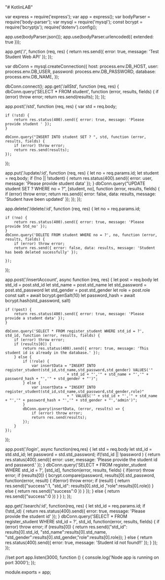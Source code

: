 "# KotlinLAB" 







var express = require('express');
var app = express();
var bodyParser = require('body-parser');
var mysql = require('mysql');
const bcrypt = require('bcryptjs');
require('dotenv').config();

app.use(bodyParser.json());
app.use(bodyParser.urlencoded({
    extended: true
}));

app.get('/', function (req, res) {
    return res.send({ error: true, message: 'Test Student Web API' });
});

var dbConn = mysql.createConnection({
    host: process.env.DB_HOST,
    user: process.env.DB_USER,
    password: process.env.DB_PASSWORD,
    database: process.env.DB_NAME,
});

dbConn.connect();
app.get('/allStd', function (req, res) {
    dbConn.query('SELECT * FROM student', function (error, results, fields) {
        if (error) throw error;
        return res.send(results);
    });
});

app.post('/std', function (req, res) {
    var std = req.body;

    if (!std) {
        return res.status(400).send({ error: true, message: 'Please provide student ' });
    }

    dbConn.query("INSERT INTO student SET ? ", std, function (error, results, fields) {
        if (error) throw error;
        return res.send(results);
    });
});

app.put('/update/:id', function (req, res) {
    let no = req.params.id;
    let student = req.body;
    if (!no || !student) {
        return res.status(400).send({ error: user, message: 'Please provide student data' });
    }
    dbConn.query("UPDATE student SET ? WHERE no = ?", [student, no],
        function (error, results, fields) {
            if (error) throw error;
            return res.send({ error: false, data: results, message: 'Student have been updated' });
        });
});

app.delete('/delete/:id', function (req, res) {
    let no = req.params.id;

    if (!no) {
        return res.status(400).send({ error: true, message: 'Please provide Std_no' });
    }
    dbConn.query('DELETE FROM student WHERE no = ?', no, function (error, results, fields) {
        if (error) throw error;
        return res.send({ error: false, data: results, message: 'Student has beeb deleted sucessfully' });

    });
});


app.post('/insertAccount', async function (req, res) {
    let post = req.body
    let std_id = post.std_id
    let std_name = post.std_name
    let std_password = post.std_password
    let std_gender = post.std_gender
    let role = post.role
    const salt = await bcrypt.genSalt(10)
    let password_hash = await bcrypt.hash(std_password, salt)

    if (!post) {
        return res.status(400).send({ error: true, message: 'Please provide a student data' });
    }

    dbConn.query('SELECT * FROM register_student WHERE std_id = ?', std_id, function (error, results, fields) {
        if (error) throw error;
        if (results[0]) {
            return res.status(400).send({ error: true, message: 'This student id is already in the database.' });
        } else {
            if (!role) {
                var insertData = "INSERT INTO register_student(std_id,std_name,std_password,std_gender) VALUES('" 
                                + std_id + "','" + std_name + "','" + password_hash + "','" + std_gender + "')";
            } else {
                var insertData = "INSERT INTO register_student(std_id,std_name,std_password,std_gender,role)" 
                                + " VALUES('" + std_id + "','" + std_name + "','" + password_hash + "','" + std_gender + "','admin')";
            }
            dbConn.query(insertData, (error, results) => {
                if (error) throw error;
                return res.send(results);
            });
        }
    });
});

app.post('/login', async function(req,res) {
    let std = req.body
    let std_id = std.std_id;
    let password = std.std_password;
    if(!std_id || !password ) {
        return res.status(400).send({ error: user, message: 'Please provide the student id and password.' });
    }
    dbConn.query('SELECT * FROM register_student WHERE std_id = ?', [std_id],
        function(error, results, fields) {
            if(error) throw error;
            if (results[0]) {
                bcrypt.compare(password, results[0].std_password, function(error, result) {
                    if(error) throw error;
                    if (result) {
                        return res.send({"success":1, "std_id": results[0].std_id ,"role":results[0].role})
                    } else {
                        return res.send({"success":0 })
                    }
                });
            } else {
                return res.send({"success":0 })
            }
        }
    );
});

app.get('/search/:id', function(req, res) {
    let std_id = req.params.id;
    if (!std_id) {
        return res.status(400).send({ error: true, message: 'Please provide the student id' });
    }
    dbConn.query('SELECT * FROM register_student WHERE std_id = ?', std_id, function(error, results, fields) {
        if (error) throw error;
        if (results[0]) {
            return res.send({"std_id": results[0].std_id, "std_name":results[0].std_name,
                "std_gender":results[0].std_gender,"role":results[0].role});
        } else {
            return res.status(400).send({ error: true, message: 'Student id not found!!' });
        }
    });
});


//set port
app.listen(3000, function () {
    console.log('Node app is running on port 3000');
});

module.exports = app;
